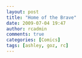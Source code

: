 ```yaml
---
layout: post
title: "Home of the Brave"
date: 2009-07-04 19:47
author: rcadmin
comments: true
categories: [Comics]
tags: [ashley, goz, rc]
---
```

<a href="http://bitsmack.com/wp/2009/07/04/home-of-the-brave/"><img src="http://bitsmack.com/wp/wp-content/uploads/2009/07/20090704.jpg" alt="" title="Happy 4th of July!" class="alignnone size-medium wp-image-1653" /></a>
